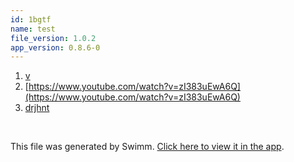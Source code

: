 ```yaml
---
id: 1bgtf
name: test
file_version: 1.0.2
app_version: 0.8.6-0
---
```


<!-- Steps - Do not remove this comment -->
1. [v](v.bzvlp.sw.md)
2. [https://www.youtube.com/watch?v=zI383uEwA6Q](https://www.youtube.com/watch?v=zI383uEwA6Q)
3. [drjhnt](drjhnt.ia0ri.sw.md)


<br/>

This file was generated by Swimm. [Click here to view it in the app](https://swimm-web-app.web.app/repos/Z2l0aHViJTNBJTNBZGlnaS1wcm9qLUdVSSUzQSUzQWdpbGFkYXg=/docs/1bgtf).